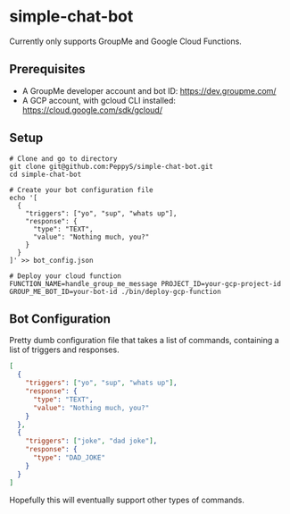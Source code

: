 # simple-chat-bot
Currently only supports GroupMe and Google Cloud Functions.

## Prerequisites
- A GroupMe developer account and bot ID: https://dev.groupme.com/
- A GCP account, with gcloud CLI installed: https://cloud.google.com/sdk/gcloud/

## Setup
```shell
# Clone and go to directory
git clone git@github.com:PeppyS/simple-chat-bot.git
cd simple-chat-bot

# Create your bot configuration file
echo '[
  {
    "triggers": ["yo", "sup", "whats up"],
    "response": {
      "type": "TEXT",
      "value": "Nothing much, you?"
    }
  }
]' >> bot_config.json

# Deploy your cloud function
FUNCTION_NAME=handle_group_me_message PROJECT_ID=your-gcp-project-id GROUP_ME_BOT_ID=your-bot-id ./bin/deploy-gcp-function
```

## Bot Configuration
Pretty dumb configuration file that takes a list of commands, containing a list of triggers and responses.
```json
[
  {
    "triggers": ["yo", "sup", "whats up"],
    "response": {
      "type": "TEXT",
      "value": "Nothing much, you?"
    }
  },
  {
    "triggers": ["joke", "dad joke"],
    "response": {
      "type": "DAD_JOKE"
    }
  }
]
```

Hopefully this will eventually support other types of commands.
